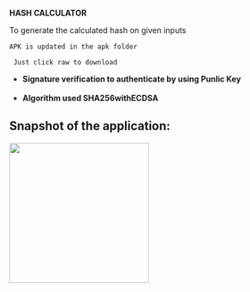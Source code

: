**HASH CALCULATOR**

To generate the calculated hash on given inputs

```APK is updated in the apk folder ```
   
  ``` Just click raw to download```
  
 * __Signature verification to authenticate by using Punlic Key__<br>
  ```           ```
 * __Algorithm used SHA256withECDSA__
 
 
 
 Snapshot of the application:
 ----------------------------
 
 <img src="Screenshot_1554474964.png" width="250">
